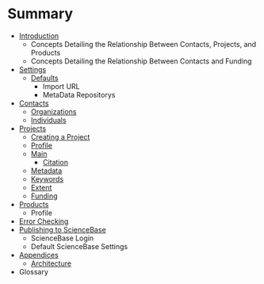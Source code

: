 # Summary

* [Introduction](README.md)
  * Concepts Detailing the Relationship Between Contacts, Projects, and Products
  * Concepts Detailing the Relationship Between Contacts and Funding
* [Settings](settings.md)
  * [Defaults](settings/defaults.md)
    * Import URL
    * MetaData Repositorys
* [Contacts](chapter1.md)
  * [Organizations](chapter1/organizations.md)
  * [Individuals](chapter1/individuals.md)
* [Projects](projects.md)
  * [Creating a Project](projects/creating-an-project-record.md)
  * [Profile](projects/profile.md)
  * [Main](projects/main.md)
    * [Citation](projects/main/citation.md)
  * [Metadata](projects/metadata.md)
  * [Keywords](projects/keywords.md)
  * [Extent](projects/extent.md)
  * [Funding](projects/funding.md)
* [Products](products.md)
  * Profile
* [Error Checking](error-checking.md)
* [Publishing to ScienceBase](exporting-to-sciencebase.md)
  * ScienceBase Login
  * Default ScienceBase Settings
* [Appendices](appendices.md)
  * [Architecture](appendices/architecture.md)
* Glossary


